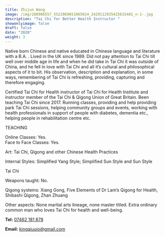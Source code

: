 ```yaml
---
title: Zhijun Wang
image: /img/288986557_5522869651065024_2429112935425615481_n-1-.jpg
description: "Tai Chi for Better Health Instructor "
showonlyimage: false
draft: false
date: "2020"
weight: 3
---
```

<!--StartFragment-->

Native born Chinese and native educated in Chinese language and literature with a B.A. . Lived in the UK since 1989. Did not pay attention to Tai Chi till well over middle age in life and when he did take in Tai Chi it was outside of China, and he fell in love with Tai Chi and all it’s cultural and philosophical aspects of it to bit. His observation, description and explanation, in some ways, remembering of Tai Chi is refreshing, providing, capturing and therefore engaging.

Certified Tai Chi for Health instructor of Tai Chi for Health Institute and instructor member of the Tai Chi & Qigong Union of Great Britain. Been teaching Tai Chi since 2017. Running classes, providing and help providing park Tai Chi sessions, helping community groups and events, working with health professionals in support of people with diabetes, dementia etc., helping people in rehabilitation centre etc.    

<!--EndFragment-->



<!--StartFragment-->

TEACHING

Online Classes: Yes.\
Face to Face Classes: Yes.

Art: Tai Chi, Qigong and other Chinese Health Practices

Internal Styles: Simplified Yang Style; Simplified Sun Style and Sun Style

Tai Chi

Weapons taught: No.

Qigong systems: Xiang Gong, Five Elements of Dr Lam’s Qigong for Health, Shibashi Qigong, Zhan Zhuang

Other aspects: None martial arts lineage, none master titled. Extra ordinary common man who loves Tai Chi for health and well-being.

<!--EndFragment-->



<!--StartFragment-->

**Tel:** [07462 181 878](https://www.taichiunion.com/tai-chi-instructor-profiles/tel:07462%20181%20878)

**Email:** [kingaiuuio@gmail.com](mailto:kingaiuuio@gmail.com)

<!--EndFragment-->